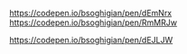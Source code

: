https://codepen.io/bsoghigian/pen/dEmNrx
https://codepen.io/bsoghigian/pen/RmMRJw

https://codepen.io/bsoghigian/pen/dEJLJW
